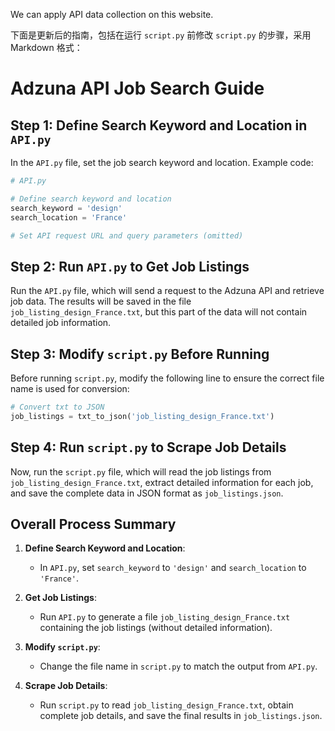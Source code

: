 We can apply API data collection on this website.




下面是更新后的指南，包括在运行 `script.py` 前修改 `script.py` 的步骤，采用 Markdown 格式：


# Adzuna API Job Search Guide

## Step 1: Define Search Keyword and Location in `API.py`

In the `API.py` file, set the job search keyword and location. Example code:

```python
# API.py

# Define search keyword and location 
search_keyword = 'design'
search_location = 'France'

# Set API request URL and query parameters (omitted)
```

## Step 2: Run `API.py` to Get Job Listings

Run the `API.py` file, which will send a request to the Adzuna API and retrieve job data. The results will be saved in the file `job_listing_design_France.txt`, but this part of the data will not contain detailed job information.

## Step 3: Modify `script.py` Before Running

Before running `script.py`, modify the following line to ensure the correct file name is used for conversion:

```python
# Convert txt to JSON
job_listings = txt_to_json('job_listing_design_France.txt')
```

## Step 4: Run `script.py` to Scrape Job Details

Now, run the `script.py` file, which will read the job listings from `job_listing_design_France.txt`, extract detailed information for each job, and save the complete data in JSON format as `job_listings.json`.

## Overall Process Summary

1. **Define Search Keyword and Location**:
   - In `API.py`, set `search_keyword` to `'design'` and `search_location` to `'France'`.

2. **Get Job Listings**:
   - Run `API.py` to generate a file `job_listing_design_France.txt` containing the job listings (without detailed information).

3. **Modify `script.py`**:
   - Change the file name in `script.py` to match the output from `API.py`.

4. **Scrape Job Details**:
   - Run `script.py` to read `job_listing_design_France.txt`, obtain complete job details, and save the final results in `job_listings.json`.


